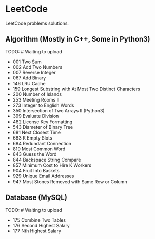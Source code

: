
# LeetCode
LeetCode problems solutions.

## Algorithm (Mostly in C++, Some in Python3)
TODO: # Waiting to upload<br>
- 001 Two Sum<br>
- 002 Add Two Numbers<br>
- 007 Reverse Integer<br>
- 067 Add Binary<br>
- 146 LRU Cache<br>
- 159 Longest Substring with At Most Two Distinct Characters<br>
- 200 Number of Islands<br>
- 253 Meeting Rooms II<br>
- 273 Integer to English Words
- 350 Intersection of Two Arrays II (Python3)<br>
- 399 Evaluate Division<br>
- 482 License Key Formatting<br>
- 543 Diameter of Binary Tree<br>
- 681 Next Closest Time<br>
- 683 K Empty Slots<br>
- 684 Redundant Connection<br>
- 819 Most Common Word<br>
- 843 Guess the Word<br>
- 844 Backspace String Compare<br>
- 857 Minimum Cost to Hire K Workers<br>
- 904 Fruit Into Baskets<br>
- 929 Unique Email Addresses<br>
- 947 Most Stones Removed with Same Row or Column<br>

## Database (MySQL)
TODO: # Waiting to upload<br>
- 175 Combine Two Tables<br>
- 176 Second Highest Salary<br>
- 177 Nth Highest Salary<br>
